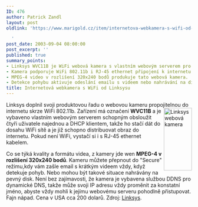 ```yaml
---
ID: 476
author: Patrick Zandl
layout: post
oldlink: 'https://www.marigold.cz/item/internetova-webkamera-s-wifi-od-linksysu

  '
post_date: 2003-09-04 08:00:00
post_excerpt: ''
published: true
summary_points:
- Linksys WVC11B je WiFi webová kamera s vlastním webovým serverem pro 4 uživatele.
- Kamera podporuje WiFi 802.11b i RJ-45 ethernet připojení k internetu.
- MPEG-4 video v rozlišení 320x240 bodů produkuje tato webová kamera.
- Detekce pohybu aktivuje odeslání emailu s videem nebo nahrávání na disk.
title: Internetová webkamera s WiFi od Linksysu
---
```


<p>
Linksys doplnil svoji produktovou řadu o webovou kameru propojitelnou do internetu skrze <IMG height=170 alt="Linksys webová kamera" src="/wp-content/uploads/linksyscam.jpg" width=76 align=right>WiFi 802.11b. Zařízení má označení <STRONG>WVC11B</STRONG> a je vybaveno vlastním webovým serverem schopným obsloužit čtyři uživatele najednou&#160;a DHCP klientem, takže ho stačí dát do dosahu WiFi sítě a je již schopno distribuovat obraz do internetu. Pokud není WiFi, vystačí si i s RJ-45 ethernet kabelem.</p>

<p>
Co se týká kvality a formátu videa, z kamery jde wen <STRONG>MPEG-4 v rozlišení 320x240 bodů</STRONG>. Kameru můžete přepnout do "Secure" režimu,kdy vám zašle email s krátkým videem vždy, když detekuje pohyb. Nebo mohou být takové situace nahrávány na pevný disk. Není bez zajímavosti, že kamera je vybavena službou DDNS pro dynamické DNS, takže může svoji IP adresu vždy proměnit za konstatní jméno, abyste vždy mohli k jejímu webovému serveru pohodlně přistupovat. Fajn nápad. Cena v USA cca 200 dolarů. Zdroj: <A href="http://www.linksys.com/products/product.asp?grid=33&amp;scid=38&amp;prid=566" target=_blank>Linksys</A>.</p>

<p>
&#160;</p>